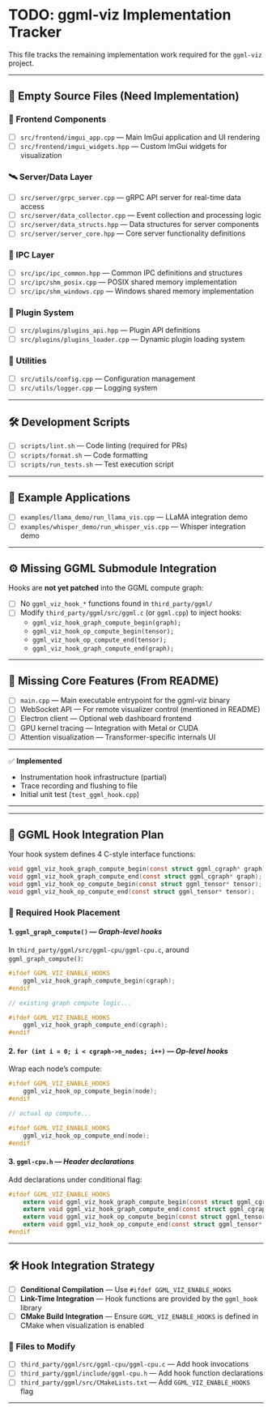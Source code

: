 # TODO: ggml-viz Implementation Tracker

This file tracks the remaining implementation work required for the `ggml-viz` project.

---

## 🧩 Empty Source Files (Need Implementation)

### 🎨 Frontend Components
- [ ] `src/frontend/imgui_app.cpp` — Main ImGui application and UI rendering
- [ ] `src/frontend/imgui_widgets.hpp` — Custom ImGui widgets for visualization

### 🛰 Server/Data Layer
- [ ] `src/server/grpc_server.cpp` — gRPC API server for real-time data access
- [ ] `src/server/data_collector.cpp` — Event collection and processing logic
- [ ] `src/server/data_structs.hpp` — Data structures for server components
- [ ] `src/server/server_core.hpp` — Core server functionality definitions

### 🧪 IPC Layer
- [ ] `src/ipc/ipc_common.hpp` — Common IPC definitions and structures
- [ ] `src/ipc/shm_posix.cpp` — POSIX shared memory implementation
- [ ] `src/ipc/shm_windows.cpp` — Windows shared memory implementation

### 🔌 Plugin System
- [ ] `src/plugins/plugins_api.hpp` — Plugin API definitions
- [ ] `src/plugins/plugins_loader.cpp` — Dynamic plugin loading system

### 🧰 Utilities
- [ ] `src/utils/config.cpp` — Configuration management
- [ ] `src/utils/logger.cpp` — Logging system

---

## 🛠 Development Scripts
- [ ] `scripts/lint.sh` — Code linting (required for PRs)
- [ ] `scripts/format.sh` — Code formatting
- [ ] `scripts/run_tests.sh` — Test execution script

---

## 🚀 Example Applications
- [ ] `examples/llama_demo/run_llama_vis.cpp` — LLaMA integration demo
- [ ] `examples/whisper_demo/run_whisper_vis.cpp` — Whisper integration demo

---

## ⚙️ Missing GGML Submodule Integration
Hooks are **not yet patched** into the GGML compute graph:

- [ ] No `ggml_viz_hook_*` functions found in `third_party/ggml/`
- [ ] Modify `third_party/ggml/src/ggml.c` (or `ggml.cpp`) to inject hooks:
  - `ggml_viz_hook_graph_compute_begin(graph);`
  - `ggml_viz_hook_op_compute_begin(tensor);`
  - `ggml_viz_hook_op_compute_end(tensor);`
  - `ggml_viz_hook_graph_compute_end(graph);`

---

## 🧱 Missing Core Features (From README)

- [ ] `main.cpp` — Main executable entrypoint for the ggml-viz binary
- [ ] WebSocket API — For remote visualizer control (mentioned in README)
- [ ] Electron client — Optional web dashboard frontend
- [ ] GPU kernel tracing — Integration with Metal or CUDA
- [ ] Attention visualization — Transformer-specific internals UI

---

✅ **Implemented**
- Instrumentation hook infrastructure (partial)
- Trace recording and flushing to file
- Initial unit test (`test_ggml_hook.cpp`)

---
---

## 🔧 GGML Hook Integration Plan

Your hook system defines 4 C-style interface functions:

```c
void ggml_viz_hook_graph_compute_begin(const struct ggml_cgraph* graph);
void ggml_viz_hook_graph_compute_end(const struct ggml_cgraph* graph);
void ggml_viz_hook_op_compute_begin(const struct ggml_tensor* tensor);
void ggml_viz_hook_op_compute_end(const struct ggml_tensor* tensor);
```

### 📌 Required Hook Placement

#### 1. `ggml_graph_compute()` — *Graph-level hooks*

In `third_party/ggml/src/ggml-cpu/ggml-cpu.c`, around `ggml_graph_compute()`:

```c
#ifdef GGML_VIZ_ENABLE_HOOKS
    ggml_viz_hook_graph_compute_begin(cgraph);
#endif

// existing graph compute logic...

#ifdef GGML_VIZ_ENABLE_HOOKS
    ggml_viz_hook_graph_compute_end(cgraph);
#endif
```

#### 2. `for (int i = 0; i < cgraph->n_nodes; i++)` — *Op-level hooks*

Wrap each node’s compute:

```c
#ifdef GGML_VIZ_ENABLE_HOOKS
    ggml_viz_hook_op_compute_begin(node);
#endif

// actual op compute...

#ifdef GGML_VIZ_ENABLE_HOOKS
    ggml_viz_hook_op_compute_end(node);
#endif
```

#### 3. `ggml-cpu.h` — *Header declarations*

Add declarations under conditional flag:

```c
#ifdef GGML_VIZ_ENABLE_HOOKS
    extern void ggml_viz_hook_graph_compute_begin(const struct ggml_cgraph* graph);
    extern void ggml_viz_hook_graph_compute_end(const struct ggml_cgraph* graph);
    extern void ggml_viz_hook_op_compute_begin(const struct ggml_tensor* tensor);
    extern void ggml_viz_hook_op_compute_end(const struct ggml_tensor* tensor);
#endif
```

---

## 🛠 Hook Integration Strategy

- [ ] **Conditional Compilation** — Use `#ifdef GGML_VIZ_ENABLE_HOOKS`
- [ ] **Link-Time Integration** — Hook functions are provided by the `ggml_hook` library
- [ ] **CMake Build Integration** — Ensure `GGML_VIZ_ENABLE_HOOKS` is defined in CMake when visualization is enabled

### 📂 Files to Modify
- [ ] `third_party/ggml/src/ggml-cpu/ggml-cpu.c` — Add hook invocations
- [ ] `third_party/ggml/include/ggml-cpu.h` — Add hook function declarations
- [ ] `third_party/ggml/src/CMakeLists.txt` — Add `GGML_VIZ_ENABLE_HOOKS` flag

---

